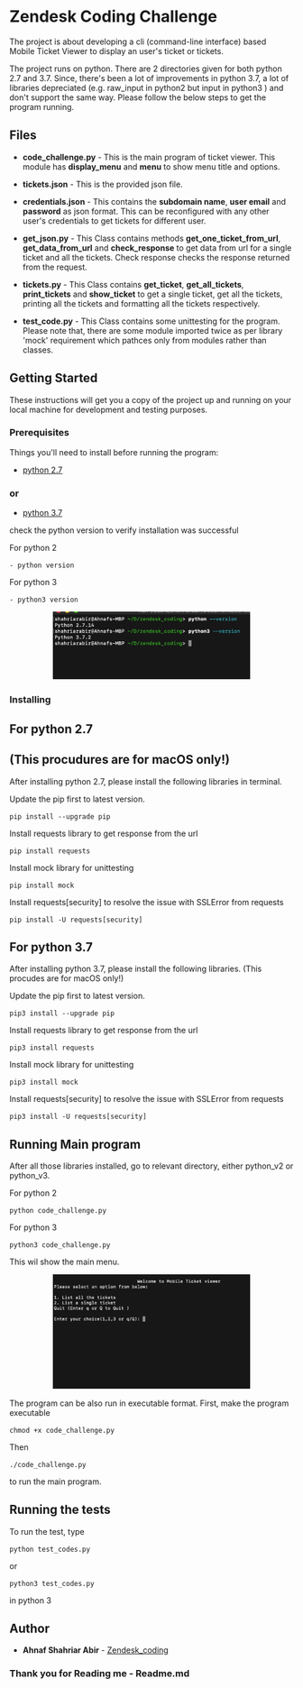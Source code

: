 # Zendesk Coding Challenge

The project is about developing a cli (command-line interface) based Mobile Ticket Viewer to display an user's ticket or tickets.

The project runs on python. There are 2 directories given for both python 2.7 and 3.7. Since, there's been a lot of improvements in python 3.7, 
a lot of libraries depreciated (e.g. raw_input in python2 but input in python3 ) and don't support the same way. Please follow the below steps to get the program running.
## Files 

* **code_challenge.py** - This is the main program of ticket viewer. This module has **display_menu** and **menu**
to show menu title and options.

* **tickets.json** - This is the provided json file.

* **credentials.json** - This contains the **subdomain name**, **user email** and **password** as json format.
This can be reconfigured with any other user's credentials to get tickets for different user.

* **get_json.py** - This Class contains methods **get_one_ticket_from_url**, **get_data_from_url** and **check_response**
to get data from url for a single ticket and all the tickets. Check response checks the response returned from the request.


* **tickets.py** - This Class contains  **get_ticket**, **get_all_tickets**, **print_tickets** and **show_ticket**
to get a single ticket, get all the tickets, printing all the tickets and formatting all the tickets respectively.

* **test_code.py** - This Class contains some unittesting for the program. Please note that, there are some module imported twice as per library 'mock' requirement
which pathces only from modules rather than classes.



## Getting Started
These instructions will get you a copy of the project up and running on your local machine for development and testing purposes. 


### Prerequisites

Things you'll need to install before running the program:

* [python 2.7](https://www.python.org/downloads/release/python-2716/) 
### or
* [python 3.7](https://www.python.org/downloads/release/python-373/)

check the python version to verify installation was successful

For python 2
 ```
- python version
 ```
 
 For python 3
 ```
- python3 version
 ```
<p align="center">
  <img src="images/version_check.png" width="350" title="hover text">
</p>

 
### Installing
## For python 2.7
## (This procudures are for macOS only!)
After installing python 2.7, please install the following libraries in terminal. 

Update the pip first to latest version.
 ```
pip install --upgrade pip
 ```

Install requests library to get response from the url
 ```
pip install requests
```
Install mock library for unittesting 
```
pip install mock
```

Install requests[security] to resolve the issue with SSLError from requests
```
pip install -U requests[security]
```

## For python 3.7
After installing python 3.7, please install the following libraries. (This procudes are for macOS only!)

Update the pip first to latest version.
 ```
pip3 install --upgrade pip
 ```

Install requests library to get response from the url
 ```
pip3 install requests
```
Install mock library for unittesting 
```
pip3 install mock
```

Install requests[security] to resolve the issue with SSLError from requests
```
pip3 install -U requests[security]
```

## Running Main program
After all those libraries installed, go to relevant directory, either python_v2 or python_v3.

For python 2
```
python code_challenge.py
```

For python 3
```
python3 code_challenge.py
```
This wil show the main menu.

<p align="center">
  <img src="images/menu.png" width="350" title="hover text">
</p>

The program can be also run in executable format.
First, make the program executable
```
chmod +x code_challenge.py 
```
Then 
```
./code_challenge.py
```
to run the main program.

## Running the tests

To run the test, type
```
python test_codes.py
```
or 
```
python3 test_codes.py
```
in python 3

## Author

* **Ahnaf Shahriar Abir** - [Zendesk_coding](https://github.com/AhnafShahriarAbir/zendesk_coding)

### Thank you for Reading me          - Readme.md
